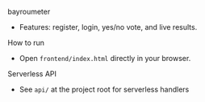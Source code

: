 bayroumeter

- Features: register, login, yes/no vote, and live results.

How to run

- Open `frontend/index.html` directly in your browser.

Serverless API

- See `api/` at the project root for serverless handlers

